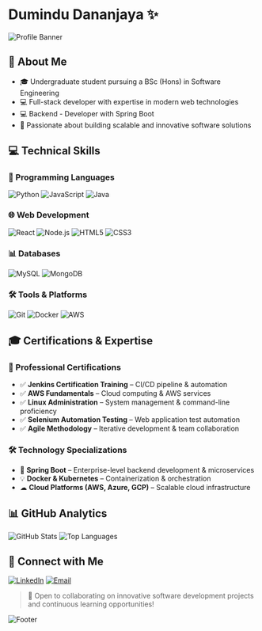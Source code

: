 # Dumindu Dananjaya ✨

![Profile Banner](https://capsule-render.vercel.app/api?type=waving&color=gradient&height=200&section=header&text=Harsha%20Kumarasingha&fontSize=70&animation=fadeIn)

## 🚀 About Me
- 🎓 Undergraduate student pursuing a BSc (Hons) in Software Engineering
- 💻 Full-stack developer with expertise in modern web technologies
- 💻 Backend - Developer with Spring Boot
- 🌟 Passionate about building scalable and innovative software solutions

## 💻 Technical Skills

### 🔧 Programming Languages
![Python](https://img.shields.io/badge/-Python-3776AB?style=flat-square&logo=python&logoColor=white&animation=fadeIn)
![JavaScript](https://img.shields.io/badge/-JavaScript-F7DF1E?style=flat-square&logo=javascript&logoColor=black&animation=fadeIn)
![Java](https://img.shields.io/badge/-Java-007396?style=flat-square&logo=java&logoColor=white&animation=fadeIn)

### 🌐 Web Development
![React](https://img.shields.io/badge/-React-61DAFB?style=flat-square&logo=react&logoColor=black&animation=fadeIn)
![Node.js](https://img.shields.io/badge/-Node.js-339933?style=flat-square&logo=nodedotjs&logoColor=white&animation=fadeIn)
![HTML5](https://img.shields.io/badge/-HTML5-E34F26?style=flat-square&logo=html5&logoColor=white&animation=fadeIn)
![CSS3](https://img.shields.io/badge/-CSS3-1572B6?style=flat-square&logo=css3&logoColor=white&animation=fadeIn)

### 📊 Databases
![MySQL](https://img.shields.io/badge/-MySQL-4479A1?style=flat-square&logo=mysql&logoColor=white&animation=fadeIn)
![MongoDB](https://img.shields.io/badge/-MongoDB-47A248?style=flat-square&logo=mongodb&logoColor=white&animation=fadeIn)

### 🛠 Tools & Platforms
![Git](https://img.shields.io/badge/-Git-F05032?style=flat-square&logo=git&logoColor=white&animation=fadeIn)
![Docker](https://img.shields.io/badge/-Docker-2496ED?style=flat-square&logo=docker&logoColor=white&animation=fadeIn)
![AWS](https://img.shields.io/badge/-AWS-232F3E?style=flat-square&logo=amazonaws&logoColor=white&animation=fadeIn)

## 🎓 Certifications & Expertise  

### 📜 Professional Certifications  
- ✅ **Jenkins Certification Training** – CI/CD pipeline & automation  
- ✅ **AWS Fundamentals** – Cloud computing & AWS services  
- ✅ **Linux Administration** – System management & command-line proficiency  
- ✅ **Selenium Automation Testing** – Web application test automation  
- ✅ **Agile Methodology** – Iterative development & team collaboration  

### 🛠 Technology Specializations  
- 🚀 **Spring Boot** – Enterprise-level backend development & microservices  
- 💡 **Docker & Kubernetes** – Containerization & orchestration  
- ☁ **Cloud Platforms (AWS, Azure, GCP)** – Scalable cloud infrastructure  


## 📊 GitHub Analytics
![GitHub Stats](https://github-readme-stats.vercel.app/api?username=123ddr&show_icons=true&theme=radical&animation=fadeIn)
![Top Languages](https://github-readme-stats.vercel.app/api/top-langs/?username=123ddr&layout=compact&theme=radical&animation=fadeIn)

## 🤝 Connect with Me
[![LinkedIn](https://img.shields.io/badge/-LinkedIn-0A66C2?style=flat-square&logo=linkedin&logoColor=white&animation=fadeIn)]([https://www.linkedin.com/in/yourlinkedin](https://www.linkedin.com/in/dumindu-dananjaya-rajarathna-148b6b220/))
[![Email](https://img.shields.io/badge/-Email-D14836?style=flat-square&logo=gmail&logoColor=white&animation=fadeIn)](mailto:your.dumindudananjaya123@gmail.com)

> 🌈 Open to collaborating on innovative software development projects and continuous learning opportunities! 

![Footer](https://capsule-render.vercel.app/api?type=waving&color=gradient&height=100&section=footer&animation=fadeIn)
